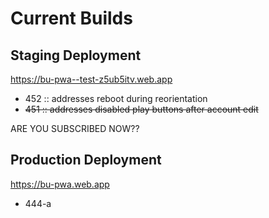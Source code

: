 # Current Builds

## Staging Deployment

https://bu-pwa--test-z5ub5itv.web.app 

- 452 :: addresses reboot during reorientation 
- ~~451 :: addresses disabled play buttons after account edit~~


ARE YOU SUBSCRIBED NOW??


## Production Deployment

https://bu-pwa.web.app 

 - 444-a
